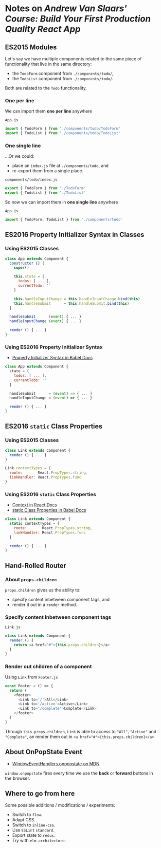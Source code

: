 # Notes on *Andrew Van Slaars' Course: Build Your First Production Quality React App*


## ES2015 Modules

Let's say we have multiple components related to the same piece of functionality that live in the same directory:

- the `TodoForm` component from `./components/todo/`,
- the `TodoList` component from `./components/todo/`.

Both are related to the `Todo` functionality.

### One per line

We can import them **one per line** anywhere

`App.js`

``` js
import { TodoForm } from './components/todo/TodoForm'
import { TodoList } from './components/todo/TodoList'
```

### One single line

...Or we could:

- place an `index.js` file at `./components/todo`, and
- re-export them from a single place.

`components/todo/index.js`

``` js
export { TodoForm } from './TodoForm'
export { TodoList } from './TodoList'
```

So now we can import them in **one single line** anywhere

`App.js`

``` js
import { TodoForm, TodoList } from './components/todo'
```


## ES2016 Property Initializer Syntax in Classes

### Using ES2015 Classes

``` js
class App extends Component {
  constructor () {
    super()

    this.state = {
      todos: [ ... ],
      currentTodo: ''
    }

    this.handleInputChange = this.handleInputChange.bind(this)
    this.handleSubmit      = this.handleSubmit.bind(this)
  }

  handleSubmit      (event) { ... }
  handleInputChange (event) { ... }

  render () { ... }
}
```

### Using ES2016 Property Initializer Syntax

- [Property Initializer Syntax in Babel Docs](https://babeljs.io/docs/plugins/transform-class-properties/)

``` js
class App extends Component {
  state = {
    todos: [ ... ],
    currentTodo: ''
  }

  handleSubmit      = (event) => { ... }
  handleInputChange = (event) => { ... }

  render () { ... }
}
```


## ES2016 `static` Class Properties

### Using ES2015 Classes

``` js
class Link extends Component {
  render () { ... }
}

Link.contextTypes = {
  route:       React.PropTypes.string,
  linkHandler: React.PropTypes.func
}
```

### Using ES2016 `static` Class Properties

- [Context in React Docs](https://facebook.github.io/react/docs/context.html)
- [static Class Properties in Babel Docs](https://babeljs.io/docs/plugins/transform-class-properties/)

``` js
class Link extends Component {
  static contextTypes = {
    route:       React.PropTypes.string,
    linkHandler: React.PropTypes.func
  }

  render () { ... }
}
```


## Hand-Rolled Router

### About `props.children`

`props.children` gives us the ability to:

- specify content inbetween component tags, and
- render it out in a `render` method.

### Specify content inbetween component tags

`Link.js`

``` js
class Link extends Component {
  render () {
    return <a href="#">{this.props.children}</a>
  }
}
```

### Render out children of a component

Using `Link` from `Footer.js`

``` js
const Footer = () => {
  return (
    <footer>
      <Link to='/'>All</Link>
      <Link to='/active'>Active</Link>
      <Link to='/complete'>Complete</Link>
    </footer>
  )
}
```

Through `this.props.children`, `Link` is able to access to `"All"`, `"Active"` and `"Complete"`, an render them out in `<a href="#">{this.props.children}</a>`


## About OnPopState Event

- [WindowEventHandlers.onpopstate on MDN](https://developer.mozilla.org/en-US/docs/Web/API/WindowEventHandlers/onpopstate)

`window.onpopstate` fires every time we use the **back** or **forward** buttons in the browser.


## Where to go from here

Some possible additions / modifications / experiments:

- Switch to `flow`.
- Adapt CSS.
- Switch to `inline-css`.
- Use `ESLint` `standard`.
- Export state to `redux`.
- Try with `elm-architecture`.
